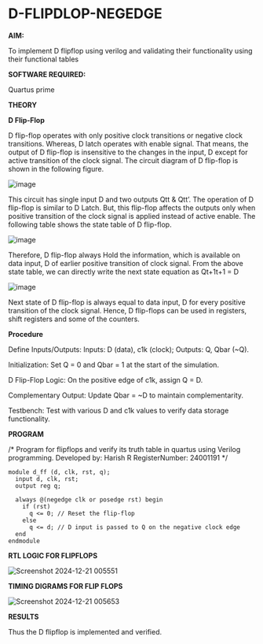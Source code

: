 # D-FLIPDLOP-NEGEDGE

**AIM:**

To implement  D flipflop using verilog and validating their functionality using their functional tables

**SOFTWARE REQUIRED:**

Quartus prime

**THEORY**

**D Flip-Flop**

D flip-flop operates with only positive clock transitions or negative clock transitions. Whereas, D latch operates with enable signal. That means, the output of D flip-flop is insensitive to the changes in the input, D except for active transition of the clock signal. The circuit diagram of D flip-flop is shown in the following figure.

![image](https://github.com/naavaneetha/D-FLIPDLOP-NEGEDGE/assets/154305477/48c81fe8-bc3f-40e7-95e2-519fc155ad51)

This circuit has single input D and two outputs Qtt & Qtt’. The operation of D flip-flop is similar to D Latch. But, this flip-flop affects the outputs only when positive transition of the clock signal is applied instead of active enable. The following table shows the state table of D flip-flop.

![image](https://github.com/naavaneetha/D-FLIPDLOP-NEGEDGE/assets/154305477/e5f3fda7-68ec-4a3a-a0a4-cf6f9cc4ab55)

Therefore, D flip-flop always Hold the information, which is available on data input, D of earlier positive transition of clock signal. From the above state table, we can directly write the next state equation as Qt+1t+1 = D

![image](https://github.com/naavaneetha/D-FLIPDLOP-NEGEDGE/assets/154305477/8592c0d8-2917-4142-91b9-d6c30dd891d2)

Next state of D flip-flop is always equal to data input, D for every positive transition of the clock signal. Hence, D flip-flops can be used in registers, shift registers and some of the counters.

**Procedure**

Define Inputs/Outputs: Inputs: D (data), c1k (clock); Outputs: Q, Qbar (~Q).

Initialization: Set Q = 0 and Qbar = 1 at the start of the simulation.

D Flip-Flop Logic: On the positive edge of c1k, assign Q = D.

Complementary Output: Update Qbar = ~D to maintain complementarity.

Testbench: Test with various D and c1k values to verify data storage functionality.

**PROGRAM**

/* Program for flipflops and verify its truth table in quartus using Verilog programming. Developed by: Harish R 
RegisterNumber: 24001191
*/
```
module d_ff (d, clk, rst, q);
  input d, clk, rst;
  output reg q;

  always @(negedge clk or posedge rst) begin
    if (rst)
      q <= 0; // Reset the flip-flop
    else
      q <= d; // D input is passed to Q on the negative clock edge
  end
endmodule
```
**RTL LOGIC FOR FLIPFLOPS**

![Screenshot 2024-12-21 005551](https://github.com/user-attachments/assets/ac4b4a28-476e-4fa9-ac1a-b7864b4b9390)



**TIMING DIGRAMS FOR FLIP FLOPS**

![Screenshot 2024-12-21 005653](https://github.com/user-attachments/assets/eb47bd59-8a9a-49c3-8e2e-ddf02fff1f3d)


**RESULTS**

Thus the D flipflop is implemented and verified.
